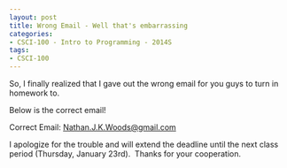 ```yaml
---
layout: post
title: Wrong Email - Well that's embarrassing
categories:
- CSCI-100 - Intro to Programming - 2014S
tags:
- CSCI-100
---
```

So, I finally realized that I gave out the wrong email for you guys to turn in homework to.

<!--more-->

Below is the correct email!

Correct Email: [Nathan.J.K.Woods@gmail.com](mailto:Nathan.J.K.Woods@gmail.com)

I apologize for the trouble and will extend the deadline until the next class period (Thursday, January 23rd).  Thanks for your cooperation.
